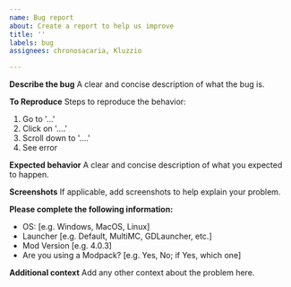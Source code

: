 ```yaml
---
name: Bug report
about: Create a report to help us improve
title: ''
labels: bug
assignees: chronosacaria, Kluzzio

---
```


**Describe the bug**
A clear and concise description of what the bug is.

**To Reproduce**
Steps to reproduce the behavior:
1. Go to '...'
2. Click on '....'
3. Scroll down to '....'
4. See error

**Expected behavior**
A clear and concise description of what you expected to happen.

**Screenshots**
If applicable, add screenshots to help explain your problem.

**Please complete the following information:**
 - OS: [e.g. Windows, MacOS, Linux]
 - Launcher [e.g. Default, MultiMC, GDLauncher, etc.]
 - Mod Version [e.g. 4.0.3]
 - Are you using a Modpack? [e.g. Yes, No; if Yes, which one]


**Additional context**
Add any other context about the problem here.
